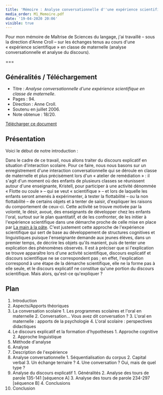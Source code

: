 ```yaml
---
title: 'Mémoire : Analyse conversationnelle d''une expérience scientifique en classe de maternelle'
media_order: M1_Memoire.pdf
date: '19-04-2020 20:06'
visible: true
---
```


Pour mon mémoire de Maîtrise de Sciences du langage, j'ai travaillé –&nbsp;sous la direction d'Anne Croll&nbsp;– sur les échanges tenus au cours d'une «&nbsp;expérience scientifique&nbsp;» en classe de maternelle (analyse conversationnelle et analyse du discours).

===

## Généralités / Téléchargement

- Titre&nbsp;: _Analyse conversationnelle d'une expérience scientifique en classe de maternelle_.
- Pages&nbsp;: 94.
- Direction&nbsp;: Anne Croll.
- Soutenu en juillet 2006.
- Note obtenue&nbsp;: 18/20.
  
[Télécharger ce document](M1_Memoire.pdf)

## Présentation

Voici le début de notre introduction&nbsp;:

Dans le cadre de ce travail, nous allons traiter du discours explicatif en situation d'interaction scolaire. Pour ce faire, nous nous basons sur un enregistrement d'une interaction conversationnelle qui se déroule en classe de maternelle et plus précisément lors d'un «&nbsp;atelier de remédiation&nbsp;»&nbsp;: il s'agit d'un moment où des enfants de plusieurs classes se réunissent autour d'une enseignante, Kristell, pour participer à une activité dénommée «&nbsp;Flotte ou coule&nbsp;» – qui se veut «&nbsp;scientifique&nbsp;» – et lors de laquelle les enfants seront amenés à expérimenter, à tester la flottabilité – ou la non flottabilité – de certains objets et à tenter de saisir, d'expliquer les raisons du comportement de ceux-ci. Cette activité se trouve motivée par la volonté, le désir, avoué, des enseignants de développer chez les enfants l'oral, surtout sur le plan quantitatif, et de les confronter, de les initier à l'expérience scientifique dans une démarche proche de celle mise en place par [La main à la pâte](http://www.lamap.fr/). C'est justement cette approche de l'expérience scientifique qui sert de base au développement de structures cognitives et linguistiques puisque l'enseignante demande aux jeunes élèves, dans un premier temps, de décrire les objets qu'ils manient, puis de tenter une explication des phénomènes observés. Il est à préciser que si l'explication se trouve apparaître lors d'une activité scientifique, discours explicatif et discours scientifique ne se correspondent pas&nbsp;; en effet, l'explication correspond à une étape de la démarche scientifique, elle ne la forme pas à elle seule, et le discours explicatif ne constitue qu'une portion du discours scientifique. Mais alors, qu'est-ce qu'expliquer&nbsp;?

## Plan

1. Introduction
2. Aspects/Apports théoriques
  1. La conversation scolaire
    1. Les programmes scolaires et l'oral en maternelle
    2. Conversation… Vous avez dit conversation ?
    3. L'oral en maternelle&nbsp;: apports de la psychologie
    4. L'oral scolaire&nbsp;: perspectives didactiques
  2. Le discours explicatif et la formation d'hypothèses
    1. Approche cognitive
    2. Approche linguistique
  3. Méthode d'analyse
3. Analyse
  1. Description de l'expérience
  2. Analyse conversationnelle
    1. Séquentialisation du corpus
    2. Capital verbal
    3. Un échange ternaire ?
    4. Une conversation ? Oui, mais de quel type ?
  3. Analyse du discours explicatif
    1. Généralités
    2. Analyse des tours de parole 135-141 \[séquence A\]
    3. Analyse des tours de parole 234-297 \[séquence B\]
    4. Conclusions
4. Conclusion